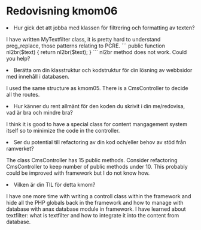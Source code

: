 ---
---
Redovisning kmom06
=========================

<li class="quest">Hur gick det att jobba med klassen för filtrering och formatting av texten?</li>
<p>I have written MyTextfilter class, it is pretty hard to understand preg_replace, those patterns relating to PCRE.
```
public function nl2br($text)
{
    return nl2br($text);
}
```
nl2br method does not work. Could you help?</p>
<li class="quest">Berätta om din klasstruktur och kodstruktur för din lösning av webbsidor med innehåll i databasen. </li>
<p>I used the same structure as kmom05. There is a CmsController to decide all the routes.
</p>
<li class="quest">Hur känner du rent allmänt för den koden du skrivit i din me/redovisa, vad är bra och mindre bra?</li>
<p>I think it is good to have a special class for content mangagement system itself so to minimize the code in the controller.
</p>
<li class="quest">Ser du potential till refactoring av din kod och/eller behov av stöd från ramverket?</li>
<p>The class CmsController has 15 public methods. Consider refactoring CmsController to keep number of public methods under 10. This probably could be improved with framework but I do not know how.</p>
<li class="quest">Vilken är din TIL för detta kmom?</li>
<p>I have one more time with writing a controll class within the framework and hide all the PHP globals back in the framework and how to manage with database with anax database module in framework. I have learned about textfilter: what is textfilter and how to integrate it into the content from database. </p>
